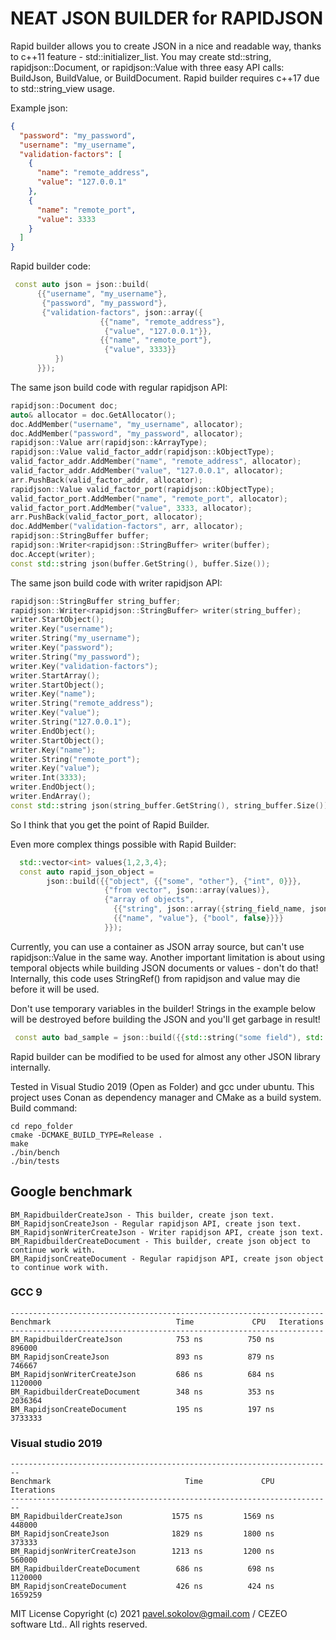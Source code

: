 # NEAT JSON BUILDER for RAPIDJSON

Rapid builder allows you to create JSON in a nice and readable way, thanks to c++11 feature - std::initializer_list. You may create std::string, rapidjson::Document, or rapidjson::Value with three easy API calls: BuildJson, BuildValue, or BuildDocument.
Rapid builder requires c++17 due to std::string_view usage.

Example json:
```json
{
  "password": "my_password",
  "username": "my_username",
  "validation-factors": [
    {
      "name": "remote_address",
      "value": "127.0.0.1"
    },
    {
      "name": "remote_port",
      "value": 3333
    }
  ]
}
```

Rapid builder code:
```c++ 
 const auto json = json::build(
      {{"username", "my_username"},
       {"password", "my_password"},
       {"validation-factors", json::array({
                    {{"name", "remote_address"},
                     {"value", "127.0.0.1"}},
                    {{"name", "remote_port"},
                     {"value", 3333}}
          })
      }});
```

The same json build code with regular rapidjson API:
```c++
rapidjson::Document doc;
auto& allocator = doc.GetAllocator();
doc.AddMember("username", "my_username", allocator);
doc.AddMember("password", "my_password", allocator);
rapidjson::Value arr(rapidjson::kArrayType);
rapidjson::Value valid_factor_addr(rapidjson::kObjectType);
valid_factor_addr.AddMember("name", "remote_address", allocator);
valid_factor_addr.AddMember("value", "127.0.0.1", allocator);
arr.PushBack(valid_factor_addr, allocator);
rapidjson::Value valid_factor_port(rapidjson::kObjectType);
valid_factor_port.AddMember("name", "remote_port", allocator);
valid_factor_port.AddMember("value", 3333, allocator);
arr.PushBack(valid_factor_port, allocator);
doc.AddMember("validation-factors", arr, allocator);
rapidjson::StringBuffer buffer;
rapidjson::Writer<rapidjson::StringBuffer> writer(buffer);
doc.Accept(writer);
const std::string json(buffer.GetString(), buffer.Size());
```

The same json build code with writer rapidjson API:
```c++
rapidjson::StringBuffer string_buffer;
rapidjson::Writer<rapidjson::StringBuffer> writer(string_buffer);
writer.StartObject();
writer.Key("username");
writer.String("my_username");
writer.Key("password");
writer.String("my_password");
writer.Key("validation-factors");
writer.StartArray();
writer.StartObject();
writer.Key("name");
writer.String("remote_address");
writer.Key("value");
writer.String("127.0.0.1");
writer.EndObject();
writer.StartObject();
writer.Key("name");
writer.String("remote_port");
writer.Key("value");
writer.Int(3333);
writer.EndObject();
writer.EndArray();
const std::string json(string_buffer.GetString(), string_buffer.Size());
```

So I think that you get the point of Rapid Builder.

Even more complex things possible with Rapid Builder:
```c++
  std::vector<int> values{1,2,3,4};
  const auto rapid_json_object = 
        json::build({{"object", {{"some", "other"}, {"int", 0}}},
                     {"from vector", json::array(values)},
                     {"array of objects",
                       {{"string", json::array({string_field_name, json::array({0, 1, 2}), "2"}),
                       {{"name", "value"}, {"bool", false}}}}
                     }});
```

Currently, you can use a container as JSON array source, but can't use rapidjson::Value in the same way. Another important limitation is about using temporal objects while building JSON documents or values - don't do that! Internally, this code uses StringRef() from rapidjson and value may die before it will be used. 

Don't use temporary variables in the builder! Strings in the example below will be destroyed before building the JSON and you'll get garbage in result!
```c++ 
 const auto bad_sample = json::build({{std::string("some field"), std::string("some value")}});
```

Rapid builder can be modified to be used for almost any other JSON library internally.

Tested in Visual Studio 2019 (Open as Folder) and gcc under ubuntu. This project uses Conan as dependency manager and CMake as a build system.
Build command:
```
cd repo_folder
cmake -DCMAKE_BUILD_TYPE=Release .
make
./bin/bench
./bin/tests
```

## Google benchmark

```
BM_RapidbuilderCreateJson - This builder, create json text.
BM_RapidjsonCreateJson - Regular rapidjson API, create json text.
BM_RapidjsonWriterCreateJson - Writer rapidjson API, create json text.
BM_RapidbuilderCreateDocument - This builder, create json object to continue work with.
BM_RapidjsonCreateDocument - Regular rapidjson API, create json object to continue work with.
```

### GCC 9
```
----------------------------------------------------------------------
Benchmark                            Time             CPU   Iterations
----------------------------------------------------------------------
BM_RapidbuilderCreateJson            753 ns          750 ns       896000
BM_RapidjsonCreateJson               893 ns          879 ns       746667
BM_RapidjsonWriterCreateJson         686 ns          684 ns      1120000
BM_RapidbuilderCreateDocument        348 ns          353 ns      2036364
BM_RapidjsonCreateDocument           195 ns          197 ns      3733333
```

### Visual studio 2019 
```
------------------------------------------------------------------------
Benchmark                              Time             CPU   Iterations
------------------------------------------------------------------------
BM_RapidbuilderCreateJson           1575 ns         1569 ns       448000
BM_RapidjsonCreateJson              1829 ns         1800 ns       373333
BM_RapidjsonWriterCreateJson        1213 ns         1200 ns       560000
BM_RapidbuilderCreateDocument        686 ns          698 ns      1120000
BM_RapidjsonCreateDocument           426 ns          424 ns      1659259
```

MIT License
Copyright (c) 2021 pavel.sokolov@gmail.com / CEZEO software Ltd.. All rights reserved.
